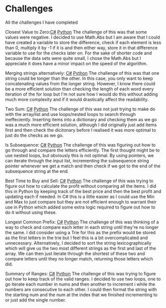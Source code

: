 # Challenges
All the challenges I have completed

Closest Value to Zero:[C#](https://github.com/SmithyACoding/Challenges/blob/3d53138cfe4ceb369f43f98fb79dba85333ad1fe/C%23/ClosestToZero.CS) [Python](https://github.com/SmithyACoding/Challenges/blob/3d53138cfe4ceb369f43f98fb79dba85333ad1fe/Python/ClosestToZero.py)
The challenge of this was that some values were negative. I decided to use Math.Abs but I am aware that I could have created a variable to store the difference, check if each element is less than 0, multiply it by -1 if it is and then either way, store it in that difference variable to use for the checks later on. For the sake of shorter code and because the data sets were quite small, I chose the Math.Abs but I appreciate it does have a minor impact on the speed of the algorithm.

Merging strings alternatively: [C#](https://github.com/SmithyACoding/Challenges/blob/3d53138cfe4ceb369f43f98fb79dba85333ad1fe/C%23/AlternateMergeString.CS) [Python](https://github.com/SmithyACoding/Challenges/blob/3d53138cfe4ceb369f43f98fb79dba85333ad1fe/Python/AlternateMergeString.py)
The challenge of this was that one string could be longer than the other. In this case, you only want to keep concatenating values from the longer string. However, I know there could be a more efficient solution than checking the length of each word every iteration of the for loop but I'm not sure how I would do this without adding much more complexity and if it would drastically affect the readability. 

Two Sum: [C#](https://github.com/SmithyACoding/Challenges/blob/b317dc5ed087dad771acc5551962baccf0da6728/C%23/TwoSum.cs) [Python](https://github.com/SmithyACoding/Challenges/blob/b317dc5ed087dad771acc5551962baccf0da6728/Python/TwoSum.py)
The challenge of this was not just trying to make do with the array/list and use loops/nested loops to search through ineffeciently. Inserting items into a dictionary and checking them as we go was a much more efficient solution, although I did originally just add items first and then check the dicitonary before I realised it was more optimal to just do the checks as we go. 

Is Subsequence: [C#](https://github.com/SmithyACoding/Challenges/blob/0687b41f3d3dc5193937291ea62159677a5065cf/C%23/IsSubsequence.cs) [Python](https://github.com/SmithyACoding/Challenges/blob/0687b41f3d3dc5193937291ea62159677a5065cf/Python/IsSubsequence.py)
The challenge of this was figuring out how to go through and compare the letters efficiently. The first thought might be to use nested loops, but obviously this is not optimal. By using pointers, we can iterate through the input list, incrementing the subsequence string pointer whenever we get a match and then check if we got to the end of the subsequence string at the end. 

Best Time to Buy and Sell: [C#](https://github.com/SmithyACoding/Challenges/blob/41c85fc0b90d9823a9e4784657dc0d200a14edf3/C%23/Stock.cs) [Python](https://github.com/SmithyACoding/Challenges/blob/41c85fc0b90d9823a9e4784657dc0d200a14edf3/Python/Stock.py)
The challenge of this was trying to figure out how to calculate the profit without comparing all the items. I did this in Python by keeping track of the best price and then the best profit and updating each if needed. In C# this is a little easier as I could use the Min and Max to just compare but they are not efficient enough to warrant their use in Python which added some extra logic required to figure out how to do it without using these.

Longest Common Prefix: [C#](https://github.com/SmithyACoding/Challenges/blob/22b43fa5bfb5d3dc22ee67d7a90508c2888f84e3/C%23/CommonPrefix.cs) [Python](https://github.com/SmithyACoding/Challenges/blob/22b43fa5bfb5d3dc22ee67d7a90508c2888f84e3/Python/CommonPrefix.py)
The challenge of this was thinking of a way to check and compare each letter in each string until they're no longer the same. I did consider using a Trie for this as the prefix would be stored as the first letters in the trie but I feel this is a bit overcomplicated and unnecessary. Alternatively, I decided to sort the string lexicographically which will give us the two most different strings as the first and last of the array. We can then just iterate through the shortest of these two and compare letters until they no longer match, returning those letters which did. 

Summary of Ranges: [C#](https://github.com/SmithyACoding/Challenges/blob/1ac8ba338469a1e6b9fa231ec4cd1733fa80efbd/C%23/Ranges.cs) [Python](https://github.com/SmithyACoding/Challenges/blob/cab026980d1bf219c146be704af8d25dadf4da65/Python/Ranges.py)
The challenge of this was trying to figure out how to keep track of the valid ranges. I decided to use two loops, one to go iterate each number in nums and then another to increment i while the numbers are consecutive to each other. I could then format the string with the starting num and the num at the index that we finished incrementing to or just add the single number.
